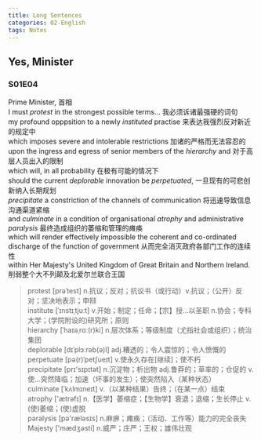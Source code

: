 ```yaml
---
title: Long Sentences
categories: 02-English
tags: Notes
---
```



## Yes, Minister

### S01E04

Prime Minister, 首相  
I must *protest* in the strongest possible terms... 我必须诉诸最强硬的词句  
my profound opppsition to a newly *instituted* practise 来表达我强烈反对新近的规定中  
which imposes severe and intolerable restrictions 加诸的严格而无法容忍的  
upon the ingress and egress of senior members of the *hierarchy* and 对于高层人员出入的限制  
which will, in all probability 在极有可能的情况下  
should the current *deplorable* innovation be *perpetuated*, 一旦现有的可悲创新纳入长期规划  
*precipitate* a constriction of the channels of communication 将迅速导致信息沟通渠道紧缩  
and *culminate* in a condition of organisational *atrophy* and administrative *paralysis* 最终造成组织的萎缩和管理的瘫痪  
which will render effectively impossible the coherent and co-ordinated discharge of the function of government 从而完全消灭政府各部门工作的连续性  
within Her Majesty's United Kingdom of Great Britain and Northern Ireland. 削弱整个大不列颠及北爱尔兰联合王国

> protest [prəˈtest] n.抗议；反对；抗议书（或行动）v.抗议；（公开）反对；坚决地表示；申辩  
> institute [ˈɪnstɪˌtjuːt] v.开始；制定；任命；【宗】授…以圣职 n.协会；专科大学；(学院附设的)研究所；原则  
> hierarchy [ˈhaɪəˌrɑː(r)ki] n.层次体系；等级制度（尤指社会或组织）；统治集团  
> deplorable [dɪˈplɔːrəb(ə)l] adj.糟透的；令人震惊的；令人愤慨的  
> perpetuate  [pə(r)ˈpetʃueɪt] v.使永久存在[继续]；使不朽  
> precipitate [prɪ'sɪpɪtət] n.沉淀物；析出物 adj.鲁莽的；草率的；仓促的 v.使…突然降临；加速（坏事的发生）；使突然陷入（某种状态）  
> culminate [ˈkʌlmɪneɪt] v.（以某种结果）告终；（在某一点）结束  
> atrophy  ['ætrəfɪ] n.【医学】萎缩症；【生物学】衰退；退缩；生长停止 v.(使)萎缩；(使)虚脱  
> paralysis [pə'ræləsɪs] n.麻痹；瘫痪；（活动、工作等）能力的完全丧失  
> Majesty  ['mædʒəsti] n.威严；庄严；王权；雄伟壮观

## 